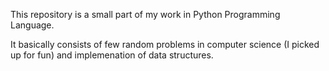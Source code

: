 This repository is a small part of my work in Python Programming Language.

It basically consists of few random problems in computer science (I picked up for fun) and implemenation of data structures.
